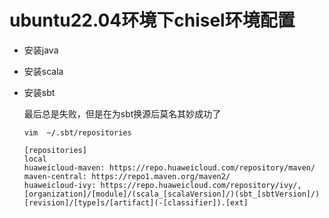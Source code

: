 # ubuntu22.04环境下chisel环境配置

* 安装java

* 安装scala

* 安装sbt

  最后总是失败，但是在为sbt换源后莫名其妙成功了

  ```shell
  vim  ~/.sbt/repositories
  ```

  ```
  [repositories]
  local
  huaweicloud-maven: https://repo.huaweicloud.com/repository/maven/
  maven-central: https://repo1.maven.org/maven2/
  huaweicloud-ivy: https://repo.huaweicloud.com/repository/ivy/, [organization]/[module]/(scala_[scalaVersion]/)(sbt_[sbtVersion]/)[revision]/[type]s/[artifact](-[classifier]).[ext]
  ```

  